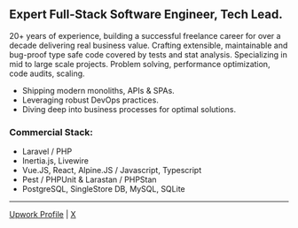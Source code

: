 ## Expert Full-Stack Software Engineer, Tech Lead.
20+ years of experience, building a successful freelance career for over a decade delivering real business value. Crafting extensible, maintainable and bug-proof type safe code covered by tests and stat analysis. Specializing in mid to large scale projects. Problem solving, performance optimization, code audits, scaling.
- Shipping modern monoliths, APIs & SPAs.
- Leveraging robust DevOps practices.
- Diving deep into business processes for optimal solutions. 

### Commercial Stack:
- Laravel / PHP
- Inertia.js, Livewire 
- Vue.JS, React, Alpine.JS / Javascript, Typescript
- Pest / PHPUnit & Larastan / PHPStan
- PostgreSQL, SingleStore DB, MySQL, SQLite

---
[Upwork Profile](http://upwork.com/freelancers/~018b261e479ea755dd) | [X](https://x.com/plakhin)

